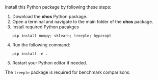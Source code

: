 Install this Python package by following these steps:  

1. Download the **ohos** Python package.  
2. Open a terminal and navigate to the main folder of the **ohos** package.
3. Install required Python pacakges
   ```
   pip install numpy; sklearn; treeple; hyperopt
   ```
4. Run the following command:  
   ```
   pip install -e .
   ```  
5. Restart your Python editor if needed.

The `treeple` package is required for benchmark comparisons.
